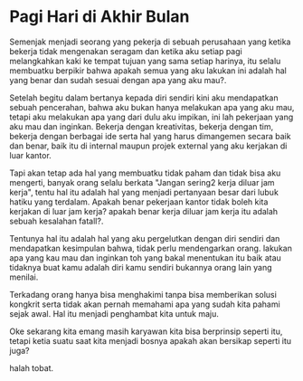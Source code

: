 # Pagi Hari di Akhir Bulan 

Semenjak menjadi seorang yang pekerja di sebuah perusahaan yang ketika bekerja tidak mengenakan seragam dan ketika aku setiap pagi melangkahkan kaki ke tempat tujuan yang sama setiap harinya, itu selalu membuatku berpikir bahwa apakah semua yang aku lakukan ini adalah hal yang benar dan sudah sesuai dengan apa yang aku mau?. 

Setelah begitu dalam bertanya kepada diri sendiri kini aku mendapatkan sebuah pencerahan, bahwa aku bukan hanya melakukan apa yang aku mau, tetapi aku melakukan apa yang dari dulu aku impikan, ini lah pekerjaan yang aku mau dan inginkan. Bekerja dengan kreativitas, bekerja dengan tim, bekerja dengan berbagai ide serta hal yang harus dimangemen secara baik dan benar, baik itu di internal maupun projek external yang aku kerjakan di luar kantor.

Tapi akan tetap ada hal yang membuatku tidak paham dan tidak bisa aku mengerti, banyak orang selalu berkata "Jangan sering2 kerja diluar jam kerja", tentu hal itu adalah hal yang menjadi pertanyaan besar dari lubuk hatiku yang terdalam. Apakah benar pekerjaan kantor tidak boleh kita  kerjakan di luar jam kerja? apakah benar kerja diluar jam kerja itu adalah sebuah kesalahan fatall?.

Tentunya hal itu adalah hal yang aku pergelutkan dengan diri sendiri  dan mendapatkan kesimpulan bahwa, tidak perlu mendengarkan orang. lakukan apa yang kau mau dan inginkan toh yang bakal menentukan itu baik atau tidaknya buat kamu adalah diri kamu sendiri bukannya orang lain yang menilai. 

Terkadang orang hanya bisa menghakimi tanpa bisa memberikan solusi kongkrit serta tidak akan pernah memahami apa yang sudah kita pahami sejak awal. Hal itu menjadi penghambat kita untuk maju. 

Oke sekarang kita emang masih karyawan kita bisa berprinsip seperti itu, tetapi ketia suatu saat kita menjadi bosnya apakah akan bersikap seperti itu juga? 

halah tobat. 
